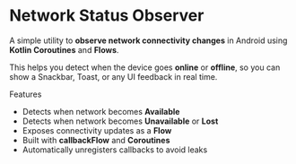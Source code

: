 #  Network Status Observer

A simple utility to **observe network connectivity changes** in Android using **Kotlin Coroutines** and **Flows**.  

This helps you detect when the device goes **online** or **offline**, so you can show a Snackbar, Toast, or any UI feedback in real time.

  Features
-  Detects when network becomes **Available**  
-  Detects when network becomes **Unavailable** or **Lost**  
-  Exposes connectivity updates as a **Flow**  
-  Built with **callbackFlow** and **Coroutines**  
-  Automatically unregisters callbacks to avoid leaks  
